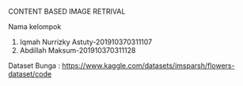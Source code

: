 CONTENT BASED IMAGE RETRIVAL

Nama kelompok 
1. Iqmah Nurrizky Astuty-201910370311107
2. Abdillah Maksum-201910370311128

Dataset Bunga : https://www.kaggle.com/datasets/imsparsh/flowers-dataset/code
